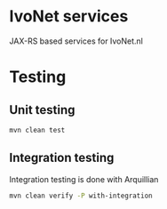 # IvoNet services

JAX-RS based services for IvoNet.nl

# Testing

## Unit testing

```sh
mvn clean test
```

## Integration testing

Integration testing is done with Arquillian

```sh
mvn clean verify -P with-integration
```

